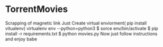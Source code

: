 # TorrentMovies
Scrapping of magnetic link 
Just Create virtual enviorment( pip install vitualenv)
virtualenv env --python=python3
$ sorce env/bin/activate
$ pip install -r requirements.txt
$ python movies.py
Now just follow instructions and enjoy babe
